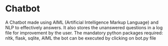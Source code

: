 # Chatbot
A Chatbot made using AIML (Artificial Intelligence Markup Language) and NLP to effectively answers. It also stores the unanswered questions in a log file for improvement by the user.
The mandatory python packages required: nltk, flask, sqlite, AIML
the bot can be executed by clicking on bot.py file

